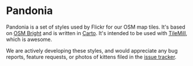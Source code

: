 Pandonia
==========

Pandonia is a set of styles used by Flickr for our OSM map tiles. It's based on
[OSM Bright][] and is written in [Carto][]. It's intended to be used with
[TileMill][], which is awesome.

We are actively developing these styles, and would appreciate any bug 
reports, feature requests, or photos of kittens filed in the [issue tracker][].

[OSM Bright]: http://github.com/mapbox/osm-bright/
[Carto]: http://github.com/mapbox/carto/
[TileMill]: http://tilemill.com/
[issue tracker]: http://github.com/flickr/Pandonia/issues/

